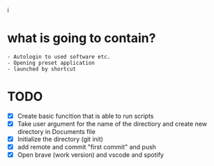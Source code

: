 i
# what is going to contain?
    - Autologin to used software etc.
    - Opening preset application 
    - launched by shortcut

# TODO
   - [x] Create basic funcition that is able to run scripts
   - [x] Take user argument for the name of the directiory and create new directory in Documents file
   - [x] Initialize the directory (git init)
   - [x] add remote and commit "first commit" and push
   - [x] Open brave (work version) and vscode and spotify
